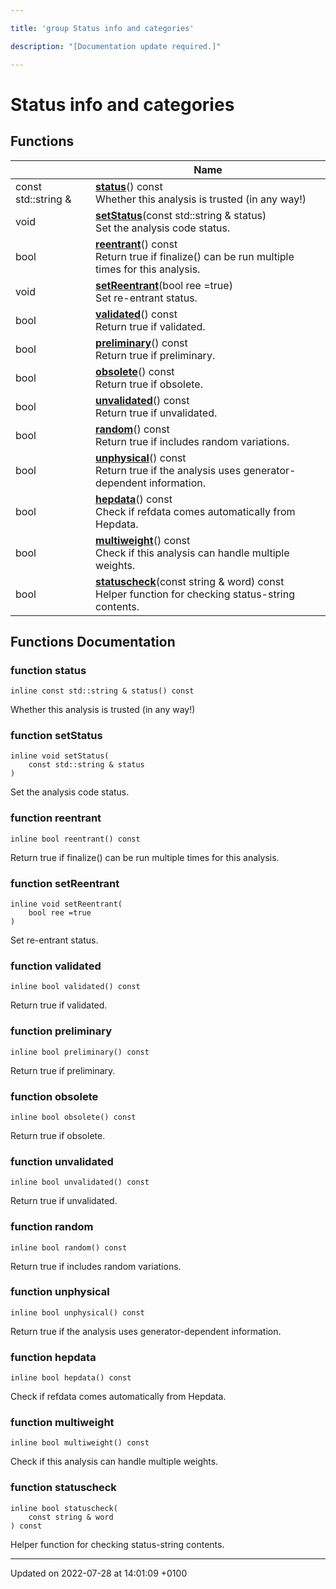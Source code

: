 ```yaml
---

title: 'group Status info and categories'

description: "[Documentation update required.]"

---
```


# Status info and categories



## Functions

|                | Name           |
| -------------- | -------------- |
| const std::string & | **[status](http://example.org/modules/group__anainfo__status/#function-status)**() const<br>Whether this analysis is trusted (in any way!)  |
| void | **[setStatus](http://example.org/modules/group__anainfo__status/#function-setstatus)**(const std::string & status)<br>Set the analysis code status.  |
| bool | **[reentrant](http://example.org/modules/group__anainfo__status/#function-reentrant)**() const<br>Return true if finalize() can be run multiple times for this analysis.  |
| void | **[setReentrant](http://example.org/modules/group__anainfo__status/#function-setreentrant)**(bool ree =true)<br>Set re-entrant status.  |
| bool | **[validated](http://example.org/modules/group__anainfo__status/#function-validated)**() const<br>Return true if validated.  |
| bool | **[preliminary](http://example.org/modules/group__anainfo__status/#function-preliminary)**() const<br>Return true if preliminary.  |
| bool | **[obsolete](http://example.org/modules/group__anainfo__status/#function-obsolete)**() const<br>Return true if obsolete.  |
| bool | **[unvalidated](http://example.org/modules/group__anainfo__status/#function-unvalidated)**() const<br>Return true if unvalidated.  |
| bool | **[random](http://example.org/modules/group__anainfo__status/#function-random)**() const<br>Return true if includes random variations.  |
| bool | **[unphysical](http://example.org/modules/group__anainfo__status/#function-unphysical)**() const<br>Return true if the analysis uses generator-dependent information.  |
| bool | **[hepdata](http://example.org/modules/group__anainfo__status/#function-hepdata)**() const<br>Check if refdata comes automatically from Hepdata.  |
| bool | **[multiweight](http://example.org/modules/group__anainfo__status/#function-multiweight)**() const<br>Check if this analysis can handle multiple weights.  |
| bool | **[statuscheck](http://example.org/modules/group__anainfo__status/#function-statuscheck)**(const string & word) const<br>Helper function for checking status-string contents.  |


## Functions Documentation

### function status

```
inline const std::string & status() const
```

Whether this analysis is trusted (in any way!) 

### function setStatus

```
inline void setStatus(
    const std::string & status
)
```

Set the analysis code status. 

### function reentrant

```
inline bool reentrant() const
```

Return true if finalize() can be run multiple times for this analysis. 

### function setReentrant

```
inline void setReentrant(
    bool ree =true
)
```

Set re-entrant status. 

### function validated

```
inline bool validated() const
```

Return true if validated. 

### function preliminary

```
inline bool preliminary() const
```

Return true if preliminary. 

### function obsolete

```
inline bool obsolete() const
```

Return true if obsolete. 

### function unvalidated

```
inline bool unvalidated() const
```

Return true if unvalidated. 

### function random

```
inline bool random() const
```

Return true if includes random variations. 

### function unphysical

```
inline bool unphysical() const
```

Return true if the analysis uses generator-dependent information. 

### function hepdata

```
inline bool hepdata() const
```

Check if refdata comes automatically from Hepdata. 

### function multiweight

```
inline bool multiweight() const
```

Check if this analysis can handle multiple weights. 

### function statuscheck

```
inline bool statuscheck(
    const string & word
) const
```

Helper function for checking status-string contents. 





-------------------------------

Updated on 2022-07-28 at 14:01:09 +0100
